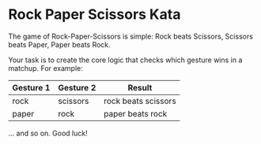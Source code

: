 # Rock Paper Scissors Kata

The game of Rock-Paper-Scissors is simple: Rock beats Scissors, Scissors beats Paper, Paper beats Rock.

Your task is to create the core logic that checks which gesture wins in a matchup. For example:

| Gesture 1 | Gesture 2 | Result              |
| --------- | --------- | ------------------- |
| rock      | scissors  | rock beats scissors |
| paper     | rock      | paper beats rock    |

... and so on. Good luck!